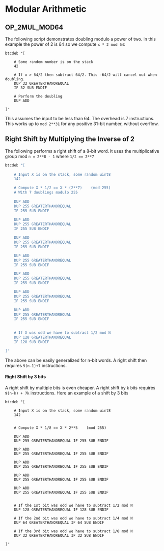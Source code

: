 # Modular Arithmetic 

## OP_2MUL_MOD64

The following script demonstrates doubling modulo a power of two. In this example the power of 2 is 64 so we compute `x * 2 mod 64`:

```
btcdeb "[ 
	
	# Some random number is on the stack
	42	

	# If x > 64/2 then subtract 64/2. This -64/2 will cancel out when doubling.
	DUP 32 GREATERTHANOREQUAL
	IF 32 SUB ENDIF

	# Perform the doubling
	DUP ADD
  
]"
```

This assumes the input to be less than 64. The overhead is 7 instructions. This works up to `mod 2**31` for any positive 31-bit number, without overflow. 


## Right Shift by Multiplying the Inverse of 2
The following performs a right shift of a 8-bit word. It uses the multiplicative group mod `n = 2**8 - 1` where `1/2 == 2**7`

```sh
btcdeb "[ 
	
	# Input X is on the stack, some random uint8
	142

	# Compute X * 1/2 == X * (2**7)    (mod 255)
	# With 7 doublings modulo 255
	
	DUP ADD
	DUP 255 GREATERTHANOREQUAL
	IF 255 SUB ENDIF

	DUP ADD
	DUP 255 GREATERTHANOREQUAL
	IF 255 SUB ENDIF

	DUP ADD
	DUP 255 GREATERTHANOREQUAL
	IF 255 SUB ENDIF

	DUP ADD
	DUP 255 GREATERTHANOREQUAL
	IF 255 SUB ENDIF

	DUP ADD
	DUP 255 GREATERTHANOREQUAL
	IF 255 SUB ENDIF

	DUP ADD
	DUP 255 GREATERTHANOREQUAL
	IF 255 SUB ENDIF

	DUP ADD
	DUP 255 GREATERTHANOREQUAL
	IF 255 SUB ENDIF
	
	
	# If X was odd we have to subtract 1/2 mod N
	DUP 128 GREATERTHANOREQUAL 
	IF 128 SUB ENDIF

]"

```

The above can be easily generalized for n-bit words. A right shift then requires `9(n-1)+7` instructions.

#### Right Shift by 3 bits 

A right shift by multiple bits is even cheaper. A right shift by `k` bits requires `9(n-k) + 7k` instructions. Here an example of a shift by 3 bits

```
btcdeb "[ 
	
	# Input X is on the stack, some random uint8
	142


	# Compute X * 1/8 == X * 2**5    (mod 255)

	DUP ADD
	DUP 255 GREATERTHANOREQUAL IF 255 SUB ENDIF

	DUP ADD
	DUP 255 GREATERTHANOREQUAL IF 255 SUB ENDIF

	DUP ADD
	DUP 255 GREATERTHANOREQUAL IF 255 SUB ENDIF

	DUP ADD
	DUP 255 GREATERTHANOREQUAL IF 255 SUB ENDIF

	DUP ADD
	DUP 255 GREATERTHANOREQUAL IF 255 SUB ENDIF
	
	
	# If the 1st bit was odd we have to subtract 1/2 mod N
	DUP 128 GREATERTHANOREQUAL IF 128 SUB ENDIF

	# If the 2nd bit was odd we have to subtract 1/4 mod N
	DUP 64 GREATERTHANOREQUAL IF 64 SUB ENDIF
	
	# If the 3rd bit was odd we have to subtract 1/8 mod N
	DUP 32 GREATERTHANOREQUAL IF 32 SUB ENDIF

]"
```
